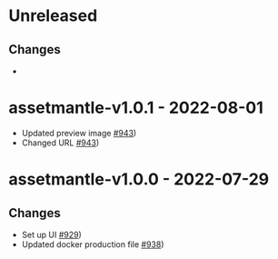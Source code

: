 # Unreleased

## Changes

-

# assetmantle-v1.0.1 - 2022-08-01

- Updated preview image [\#943](https://github.com/forbole/big-dipper-2.0-cosmos/issues/943))
- Changed URL [\#943](https://github.com/forbole/big-dipper-2.0-cosmos/issues/943))

# assetmantle-v1.0.0 - 2022-07-29

## Changes

- Set up UI [\#929](https://github.com/forbole/big-dipper-2.0-cosmos/issues/929))
- Updated docker production file [\#938](https://github.com/forbole/big-dipper-2.0-cosmos/issues/938))
